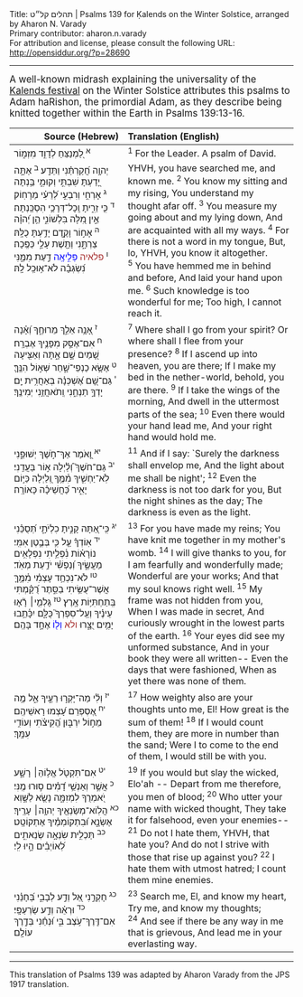 <html>
<head></head>
<body>
Title: תהלים קל״ט | Psalms 139 for Ḳalends on the Winter Solstice, arranged by Aharon N. Varady<br />
Primary contributor: aharon.n.varady<br />
For attribution and license, please consult the following URL: <a href="http://opensiddur.org/?p=28690">http://opensiddur.org/?p=28690</a>
<p />
<hr />

<div class="english" style="font-size: 1.2em;">
A well-known midrash explaining the universality of the <a href="https://opensiddur.org/readings-and-sourcetexts/festival-and-fast-day-readings/winter-solstice/kalends-and-the-winter-solstice-in-rabbinic-midrash/">Kalends festival</a> on the Winter Solstice attributes this psalms to Adam haRishon, the primordial Adam, as they describe being knitted together within the Earth in Psalms 139:13-16.
</div>

<table style="margin-left: auto;margin-right: auto;" class="draggable">
<thead><tr><th id="x" style="text-align: right;">Source (Hebrew)</th><th style="text-align: left;">Translation (English)</th></tr></thead>
<tbody>
<tr><td style="vertical-align:top;">
<div class="liturgy"><span lang="he">
<sup>א</sup>&nbsp;לַ֭מְנַצֵּחַ לְדָוִ֣ד 
מִזְמ֑וֹר
</div></span></td>
 
<td  style="vertical-align:top;"><div class="english">
<sup>1</sup>&nbsp;For the Leader. 
A psalm of David.
</div>
</td></tr>


<tr><td style="vertical-align:top;">
<div class="liturgy"><span lang="he">
יְהוָ֥ה חֲ֝קַרְתַּ֗נִי וַתֵּדָֽע׃
<sup>ב</sup>&nbsp;אַתָּ֣ה יָ֭דַעְתָּ שִׁבְתִּ֣י וְקוּמִ֑י 
בַּ֥נְתָּה לְ֝רֵעִ֗י מֵרָחֽוֹק׃
<sup>‎‏ג</sup>&nbsp;אָרְחִ֣י וְרִבְעִ֣י זֵרִ֑יתָ 
וְֽכָל־דְּרָכַ֥י הִסְכַּֽנְתָּה׃
<sup>‎‏ ד</sup>&nbsp;כִּ֤י אֵ֣ין מִ֭לָּה בִּלְשׁוֹנִ֑י 
הֵ֥ן יְ֝הוָ֗ה יָדַ֥עְתָּ כֻלָּֽהּ׃
<sup>‎‏ה</sup>&nbsp;אָח֣וֹר וָקֶ֣דֶם צַרְתָּ֑נִי 
וַתָּ֖שֶׁת עָלַ֣י כַּפֶּֽכָה׃
<sup>ו</sup>&nbsp;<font color="brown">פלאיה</font> <font color="blue">פְּלִ֣יאָֽה</font>  דַ֣עַת מִמֶּ֑נִּי 
נִ֝שְׂגְּבָ֗ה לֹא־א֥וּכַֽל לָֽהּ׃
</div></span></td>
 
<td  style="vertical-align:top;"><div class="english">
YHVH, you have searched me, and known me. 
<sup>2</sup>&nbsp;You know my sitting and my rising, 
You understand my thought afar off. 
<sup>3</sup>&nbsp;You measure my going about and my lying down, 
And are acquainted with all my ways. 
<sup>4</sup>&nbsp;For there is not a word in my tongue, 
But, lo, YHVH, you know it altogether. 
<sup>5</sup>&nbsp;You have hemmed me in behind and before, 
And laid your hand upon me. 
<sup>6</sup>&nbsp;Such knowledge is too wonderful for me; 
Too high, I cannot reach it.
</div>
</td></tr>


<tr><td style="vertical-align:top;">
<div class="liturgy"><span lang="he">
<sup>‎‏ז</sup>&nbsp;אָ֭נָ֥ה אֵלֵ֣ךְ מֵרוּחֶ֑ךָ 
וְ֝אָ֗נָה מִפָּנֶ֥יךָ אֶבְרָֽח׃
<sup>‎‏ח</sup>&nbsp;אִם־אֶסַּ֣ק שָׁ֭מַיִם שָׁ֣ם אָ֑תָּה 
וְאַצִּ֖יעָה שְּׁא֣וֹל הִנֶּֽךָּ׃
<sup>‎‏ט</sup>&nbsp;אֶשָּׂ֥א כַנְפֵי־שָׁ֑חַר 
אֶ֝שְׁכְּנָ֗ה בְּאַחֲרִ֥ית יָֽם׃
<sup>‎‏י</sup>&nbsp;גַּם־שָׁ֭ם יָדְךָ֣ תַנְחֵ֑נִי 
וְֽתֹאחֲזֵ֥נִי יְמִינֶֽךָ׃
</div></span></td>
 
<td  style="vertical-align:top;"><div class="english">
<sup>7</sup>&nbsp;Where shall I go from your spirit? 
Or where shall I flee from your presence? 
<sup>8</sup>&nbsp;If I ascend up into heaven, you are there; 
If I make my bed in the nether-world, behold, you are there. 
<sup>9</sup>&nbsp;If I take the wings of the morning, 
And dwell in the uttermost parts of the sea; 
<sup>10</sup>&nbsp;Even there would your hand lead me, 
And your right hand would hold me. 
</div>
</td></tr>


<tr><td style="vertical-align:top;">
<div class="liturgy"><span lang="he">
<sup>‎‏יא</sup>&nbsp;וָ֭אֹמַר אַךְ־חֹ֣שֶׁךְ יְשׁוּפֵ֑נִי 
וְ֝לַ֗יְלָה א֣וֹר בַּעֲדֵֽנִי׃
<sup>‎‏יב</sup>&nbsp;גַּם־חֹשֶׁךְ֮ לֹֽא־יַחְשִׁ֪יךְ מִ֫מֶּ֥ךָ 
וְ֭לַיְלָה כַּיּ֣וֹם יָאִ֑יר 
כַּ֝חֲשֵׁיכָ֗ה כָּאוֹרָֽה׃
</div></span></td>
 
<td  style="vertical-align:top;"><div class="english">
<sup>11</sup>&nbsp;And if I say: `Surely the darkness shall envelop me, 
And the light about me shall be night'; 
<sup>12</sup>&nbsp;Even the darkness is not too dark for you, 
But the night shines as the day; 
The darkness is even as the light.
</div>
</td></tr>


<tr><td style="vertical-align:top;">
<div class="liturgy"><span lang="he">
<sup>‎‏יג</sup>&nbsp;כִּֽי־אַ֭תָּה קָנִ֣יתָ כִלְיֹתָ֑י 
תְּ֝סֻכֵּ֗נִי בְּבֶ֣טֶן אִמִּֽי׃
<sup>‎‏יד</sup>&nbsp;אֽוֹדְךָ֗ עַ֤ל 
כִּ֥י נוֹרָא֗וֹת נִ֫פְלֵ֥יתִי 
נִפְלָאִ֥ים מַעֲשֶׂ֑יךָ 
וְ֝נַפְשִׁ֗י יֹדַ֥עַת מְאֹֽד׃
<sup>‎‏טו</sup>&nbsp;לֹא־נִכְחַ֥ד עָצְמִ֗י מִ֫מֶּ֥ךָּ 
אֲשֶׁר־עֻשֵּׂ֥יתִי בַסֵּ֑תֶר 
רֻ֝קַּ֗מְתִּי בְּֽתַחְתִּיּ֥וֹת אָֽרֶץ׃
<sup> ‏טז</sup>&nbsp;גָּלְמִ֤י׀ רָ֘א֤וּ עֵינֶ֗יךָ 
וְעַֽל־סִפְרְךָ֮ כֻּלָּ֪ם 
יִכָּ֫תֵ֥בוּ יָמִ֥ים יֻצָּ֑רוּ 
<font color="brown">ולא</font> <font color="blue">וְל֖וֹ</font> אֶחָ֣ד בָּהֶֽם׃
</div></span></td>
 
<td  style="vertical-align:top;"><div class="english">
<sup>13</sup>&nbsp;For you have made my reins; 
You have knit me together in my mother's womb. 
<sup>14</sup>&nbsp;I will give thanks to you, 
for I am fearfully and wonderfully made; 
Wonderful are your works; 
And that my soul knows right well. 
<sup>15</sup>&nbsp;My frame was not hidden from you, 
When I was made in secret, 
And curiously wrought in the lowest parts of the earth. 
<sup>16</sup>&nbsp;Your eyes did see my unformed substance, 
And in your book they were all written-- 
Even the days that were fashioned, 
When as yet there was none of them. 
</div>
</td></tr>


<tr><td style="vertical-align:top;">
<div class="liturgy"><span lang="he">
<sup>‎‏יז</sup>&nbsp;וְלִ֗י מַה־יָּקְר֣וּ רֵעֶ֣יךָ אֵ֑ל 
מֶ֥ה עָ֝צְמוּ רָאשֵׁיהֶֽם׃
<sup>‎‏יח</sup>&nbsp;אֶ֭סְפְּרֵם מֵח֣וֹל יִרְבּ֑וּן 
הֱ֝קִיצֹ֗תִי וְעוֹדִ֥י עִמָּֽךְ׃
</div></span></td>
 
<td  style="vertical-align:top;"><div class="english">
<sup>17</sup>&nbsp;How weighty also are your thoughts unto me, El!
How great is the sum of them! 
<sup>18</sup>&nbsp;If I would count them, they are more in number than the sand; 
Were I to come to the end of them, I would still be with you.
</div>
</td></tr>


<tr><td style="vertical-align:top;">
<div class="liturgy"><span lang="he">
<sup>‎‏יט</sup>&nbsp;אִם־תִּקְטֹ֖ל אֱל֥וֹהַּ׀ רָשָׁ֑ע 
וְאַנְשֵׁ֥י דָ֝מִ֗ים ס֣וּרוּ מֶֽנִּי׃
<sup>‎‏כ</sup>&nbsp;אֲשֶׁ֣ר יֹ֭אמְרֻךָ לִמְזִמָּ֑ה 
נָשֻׂ֖א לַשָּׁ֣וְא עָרֶֽיךָ׃
<sup>‎‏כא</sup>&nbsp;הֲלֽוֹא־מְשַׂנְאֶ֖יךָ יְהוָ֥ה׀ אֶשְׂנָ֑א 
וּ֝בִתְקוֹמְמֶ֗יךָ אֶתְקוֹטָֽט׃
<sup>‎‏כב</sup>&nbsp;תַּכְלִ֣ית שִׂנְאָ֣ה שְׂנֵאתִ֑ים 
לְ֝אוֹיְבִ֗ים הָ֣יוּ לִֽי׃
</div></span></td>
 
<td  style="vertical-align:top;"><div class="english">
<sup>19</sup>&nbsp;If you would but slay the wicked, Elo'ah -- 
Depart from me therefore, you men of blood; 
<sup>20</sup>&nbsp;Who utter your name with wicked thought, 
They take it for falsehood, even your enemies-- 
<sup>21</sup>&nbsp;Do not I hate them, YHVH, that hate you? 
And do not I strive with those that rise up against you? 
<sup>22</sup>&nbsp;I hate them with utmost hatred; 
I count them mine enemies. 
</div>
</td></tr>


<tr><td style="vertical-align:top;">
<div class="liturgy"><span lang="he">
<sup>‎‏כג</sup>&nbsp;חָקְרֵ֣נִי אֵ֭ל וְדַ֣ע לְבָבִ֑י 
בְּ֝חָנֵ֗נִי וְדַ֣ע שַׂרְעַפָּֽי׃
<sup>‎‏כד</sup>&nbsp;וּרְאֵ֗ה אִם־דֶּֽרֶךְ־עֹ֥צֶב בִּ֑י 
וּ֝נְחֵ֗נִי בְּדֶ֣רֶךְ עוֹלָֽם׃ 
</div></span></td>
 
<td  style="vertical-align:top;"><div class="english">
<sup>23</sup>&nbsp;Search me, El, and know my heart, 
Try me, and know my thoughts; 
<sup>24</sup>&nbsp;And see if there be any way in me that is grievous, 
And lead me in your everlasting way. 
</div>
</td></tr>
</tbody>
</table>

<hr />

This translation of Psalms 139 was adapted by Aharon Varady from the JPS 1917 translation. 

</body>
</html>